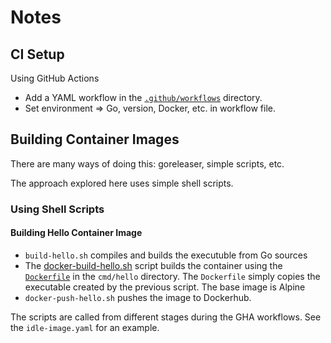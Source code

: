 # Notes

## CI Setup

Using GitHub Actions
* Add a YAML workflow in the [`.github/workflows`](../.github/workflows/) directory.
* Set environment => Go, version, Docker, etc. in workflow file.

## Building Container Images

There are many ways of doing this: goreleaser, simple scripts, etc.

The approach explored here uses simple shell scripts.

### Using Shell Scripts

#### Building Hello Container Image

* `build-hello.sh` compiles and builds the executuble from Go sources
* The [docker-build-hello.sh](../scripts/docker-build-hello.sh) script builds
  the container using the [`Dockerfile`](../cmd/hello/Dockerfile) in the `cmd/hello` directory. The `Dockerfile`
  simply copies the executable created by the previous script. The base image
  is Alpine
* `docker-push-hello.sh` pushes the image to Dockerhub.

The scripts are called from different stages during the GHA workflows. See the
`idle-image.yaml` for an example.
